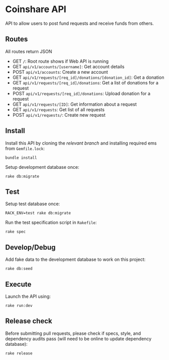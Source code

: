# Coinshare API

API to allow users to post fund requests and receive funds from others.

## Routes

All routes return JSON

- GET `/`: Root route shows if Web API is running
- GET `api/v1/accounts/[username]`: Get account details
- POST `api/v1/accounts`: Create a new account
- GET `api/v1/requests/[req_id]/donations/[donation_id]`: Get a donation
- GET `api/v1/requests/[req_id]/donations`: Get a list of donations for a request
- POST `api/v1/requests/[req_id]/donations`: Upload donation for a request
- GET `api/v1/requests/[ID]`: Get information about a request
- GET `api/v1/requests`: Get list of all requests
- POST `api/v1/requests/`: Create new request

## Install

Install this API by cloning the _relevant branch_ and installing required ems from `Gemfile.lock`:

```shell
bundle install
```

Setup development database once:

```shell
rake db:migrate
```

## Test

Setup test database once:

```shell
RACK_ENV=test rake db:migrate
```

Run the test specification script in `Rakefile`:

```shell
rake spec
```

## Develop/Debug

Add fake data to the development database to work on this project:

```shell
rake db:seed
```

## Execute

Launch the API using:

```shell
rake run:dev
```

## Release check

Before submitting pull requests, please check if specs, style, and dependency audits pass (will need to be online to update dependency database):

```shell
rake release
```
